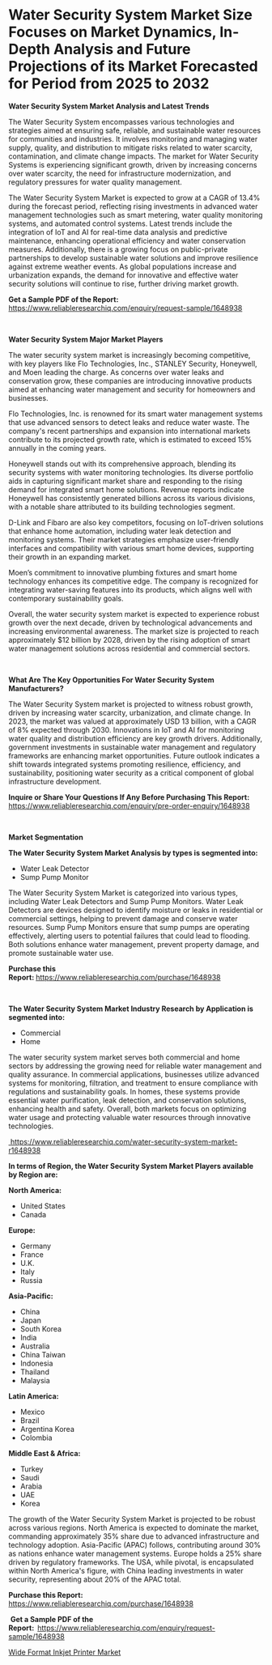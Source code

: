 <p><h1>Water Security System Market Size Focuses on Market Dynamics, In-Depth Analysis and Future Projections of its Market Forecasted for Period from 2025 to 2032</h1></p><p><strong>Water Security System Market Analysis and Latest Trends</strong></p>
<p><p>The Water Security System encompasses various technologies and strategies aimed at ensuring safe, reliable, and sustainable water resources for communities and industries. It involves monitoring and managing water supply, quality, and distribution to mitigate risks related to water scarcity, contamination, and climate change impacts. The market for Water Security Systems is experiencing significant growth, driven by increasing concerns over water scarcity, the need for infrastructure modernization, and regulatory pressures for water quality management.</p><p>The Water Security System Market is expected to grow at a CAGR of 13.4% during the forecast period, reflecting rising investments in advanced water management technologies such as smart metering, water quality monitoring systems, and automated control systems. Latest trends include the integration of IoT and AI for real-time data analysis and predictive maintenance, enhancing operational efficiency and water conservation measures. Additionally, there is a growing focus on public-private partnerships to develop sustainable water solutions and improve resilience against extreme weather events. As global populations increase and urbanization expands, the demand for innovative and effective water security solutions will continue to rise, further driving market growth.</p></p>
<p><strong>Get a Sample PDF of the Report:&nbsp;</strong> <a href="https://www.reliableresearchiq.com/enquiry/request-sample/1648938?utm_campaign=2244&utm_medium=2&utm_source=Github&utm_content=ia&utm_term=18022025&utm_id=water-security-system">https://www.reliableresearchiq.com/enquiry/request-sample/1648938</a></p>
<p>&nbsp;</p>
<p><strong>Water Security System Major Market Players</strong></p>
<p><p>The water security system market is increasingly becoming competitive, with key players like Flo Technologies, Inc., STANLEY Security, Honeywell, and Moen leading the charge. As concerns over water leaks and conservation grow, these companies are introducing innovative products aimed at enhancing water management and security for homeowners and businesses.</p><p>Flo Technologies, Inc. is renowned for its smart water management systems that use advanced sensors to detect leaks and reduce water waste. The company's recent partnerships and expansion into international markets contribute to its projected growth rate, which is estimated to exceed 15% annually in the coming years.</p><p>Honeywell stands out with its comprehensive approach, blending its security systems with water monitoring technologies. Its diverse portfolio aids in capturing significant market share and responding to the rising demand for integrated smart home solutions. Revenue reports indicate Honeywell has consistently generated billions across its various divisions, with a notable share attributed to its building technologies segment.</p><p>D-Link and Fibaro are also key competitors, focusing on IoT-driven solutions that enhance home automation, including water leak detection and monitoring systems. Their market strategies emphasize user-friendly interfaces and compatibility with various smart home devices, supporting their growth in an expanding market.</p><p>Moen’s commitment to innovative plumbing fixtures and smart home technology enhances its competitive edge. The company is recognized for integrating water-saving features into its products, which aligns well with contemporary sustainability goals.</p><p>Overall, the water security system market is expected to experience robust growth over the next decade, driven by technological advancements and increasing environmental awareness. The market size is projected to reach approximately $12 billion by 2028, driven by the rising adoption of smart water management solutions across residential and commercial sectors.</p></p>
<p>&nbsp;</p>
<p><strong>What Are The Key Opportunities For Water Security System Manufacturers?</strong></p>
<p><p>The Water Security System market is projected to witness robust growth, driven by increasing water scarcity, urbanization, and climate change. In 2023, the market was valued at approximately USD 13 billion, with a CAGR of 8% expected through 2030. Innovations in IoT and AI for monitoring water quality and distribution efficiency are key growth drivers. Additionally, government investments in sustainable water management and regulatory frameworks are enhancing market opportunities. Future outlook indicates a shift towards integrated systems promoting resilience, efficiency, and sustainability, positioning water security as a critical component of global infrastructure development.</p></p>
<p><strong>Inquire or Share Your Questions If Any Before Purchasing This Report:</strong> <a href="https://www.reliableresearchiq.com/enquiry/pre-order-enquiry/1648938?utm_campaign=2244&utm_medium=2&utm_source=Github&utm_content=ia&utm_term=18022025&utm_id=water-security-system">https://www.reliableresearchiq.com/enquiry/pre-order-enquiry/1648938</a></p>
<p>&nbsp;</p>
<p><strong>Market Segmentation</strong></p>
<p><strong>The Water Security System Market Analysis by types is segmented into:</strong></p>
<p><ul><li>Water Leak Detector</li><li>Sump Pump Monitor</li></ul></p>
<p><p>The Water Security System Market is categorized into various types, including Water Leak Detectors and Sump Pump Monitors. Water Leak Detectors are devices designed to identify moisture or leaks in residential or commercial settings, helping to prevent damage and conserve water resources. Sump Pump Monitors ensure that sump pumps are operating effectively, alerting users to potential failures that could lead to flooding. Both solutions enhance water management, prevent property damage, and promote sustainable water use.</p></p>
<p><strong>Purchase this Report:&nbsp;</strong><a href="https://www.reliableresearchiq.com/purchase/1648938?utm_campaign=2244&utm_medium=2&utm_source=Github&utm_content=ia&utm_term=18022025&utm_id=water-security-system">https://www.reliableresearchiq.com/purchase/1648938</a></p>
<p>&nbsp;</p>
<p><strong>The Water Security System Market Industry Research by Application is segmented into:</strong></p>
<p><ul><li>Commercial</li><li>Home</li></ul></p>
<p><p>The water security system market serves both commercial and home sectors by addressing the growing need for reliable water management and quality assurance. In commercial applications, businesses utilize advanced systems for monitoring, filtration, and treatment to ensure compliance with regulations and sustainability goals. In homes, these systems provide essential water purification, leak detection, and conservation solutions, enhancing health and safety. Overall, both markets focus on optimizing water usage and protecting valuable water resources through innovative technologies.</p></p>
<p><a href="https://www.reliableresearchiq.com/water-security-system-market-r1648938?utm_campaign=2244&utm_medium=2&utm_source=Github&utm_content=ia&utm_term=18022025&utm_id=water-security-system">&nbsp;https://www.reliableresearchiq.com/water-security-system-market-r1648938</a></p>
<p><strong>In terms of Region, the Water Security System Market Players available by Region are:</strong></p>
<p>
    <p> <strong> North America: </strong>
        <ul>
            <li>United States</li>
            <li>Canada</li>
        </ul>
        </p> 
    <p> <strong> Europe: </strong>
        <ul>
            <li>Germany</li>
            <li>France</li>
            <li>U.K.</li>
            <li>Italy</li>
            <li>Russia</li>
        </ul>
        </p> 
    <p> <strong> Asia-Pacific: </strong>
        <ul>
            <li>China</li>
            <li>Japan</li>
            <li>South Korea</li>
            <li>India</li>
            <li>Australia</li>
            <li>China Taiwan</li>
            <li>Indonesia</li>
            <li>Thailand</li>
            <li>Malaysia</li>
        </ul>
        </p> 
    <p> <strong> Latin America: </strong>
        <ul>
            <li>Mexico</li>
            <li>Brazil</li>
            <li>Argentina Korea</li>
            <li>Colombia</li>
        </ul>
        </p> 
    <p> <strong> Middle East & Africa: </strong>
        <ul>
            <li>Turkey</li>
            <li>Saudi</li>
            <li>Arabia</li>
            <li>UAE</li>
            <li>Korea</li>
        </ul>
    </p>
    </p>
<p><p>The growth of the Water Security System Market is projected to be robust across various regions. North America is expected to dominate the market, commanding approximately 35% share due to advanced infrastructure and technology adoption. Asia-Pacific (APAC) follows, contributing around 30% as nations enhance water management systems. Europe holds a 25% share driven by regulatory frameworks. The USA, while pivotal, is encapsulated within North America's figure, with China leading investments in water security, representing about 20% of the APAC total.</p></p>
<p><strong>Purchase this Report: </strong><a href="https://www.reliableresearchiq.com/purchase/1648938?utm_campaign=2244&utm_medium=2&utm_source=Github&utm_content=ia&utm_term=18022025&utm_id=water-security-system">https://www.reliableresearchiq.com/purchase/1648938</a></p>
<p>&nbsp;<strong>Get a Sample PDF of the Report:&nbsp;&nbsp;</strong><a href="https://www.reliableresearchiq.com/enquiry/request-sample/1648938?utm_campaign=2244&utm_medium=2&utm_source=Github&utm_content=ia&utm_term=18022025&utm_id=water-security-system">https://www.reliableresearchiq.com/enquiry/request-sample/1648938</a></p>
<p><strong></strong></p>
<p><p><a href="https://github.com/klindsey95/Market-Research-Report-List-1/blob/main/wide-format-inkjet-printer-market.md?utm_campaign=2244&utm_medium=2&utm_source=Github&utm_content=ia&utm_term=18022025&utm_id=water-security-system">Wide Format Inkjet Printer Market</a></p></p>
